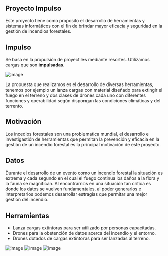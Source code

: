 
## Proyecto Impulso 

Este proyecto  tiene como proposito el desarrollo de herramientas y sistemas informáticos con el fin de brindar mayor eficacia y seguridad en la gestión de incendios forestales.

## Impulso
Se basa en la propulsión de proyectiles mediante resortes. Utilizamos cargas que son **impulsadas**.

![image](https://user-images.githubusercontent.com/112590585/188343471-e0dffcd7-eb0f-4ea1-affc-828912e6c9ae.png)



La propuesta que realizamos es el desarrollo de diversas herramientas, tenemos por ejemplo  un lanza cargas con material diseñado para extingir el fuego en el terreno y dos clases de drones cada uno con diferentes funciones y operabilidad según dispongan las condiciones climáticas y del terrento.


## Motivación 
Los incedios forestales son una problematica mundial, el desarrollo e investigastión de herramientas que permitan la prevención y eficacia en la gestión de un incendio forestal es la principal motivación de este proyecto.

## Datos
Durante el desarrollo de un evento como un incendio forestal la situación es extrema y cada segundo en el cual el fuego continua los daños a la flora y la fauna se magnifican.
Al encontrarnos en una situación tan crítica es donde los datos se vuelven fundamentales, al poder generarlos e interpretarlos podemos desarrollar estragias que permitar una mejor gestión del incendio.

## Herramientas
- Lanza cargas extintoras para ser utilizado por personas capacitadas.
- Drones para la obetención de datos acerca del incendio y el entorno.
- Drones dotados de cargas extintoras para ser lanzadas al terreno.


![image](https://user-images.githubusercontent.com/112590585/188343509-76b1d5f7-33b9-4e20-a74e-90af5e3e4a28.png)
![image](https://user-images.githubusercontent.com/112590585/188343708-e69385f9-b66c-418b-9fe9-a744e42e79d1.png)
![image](https://user-images.githubusercontent.com/112590585/188343769-3fcbe060-61a0-46cc-815d-8bd050c21f2a.png)



